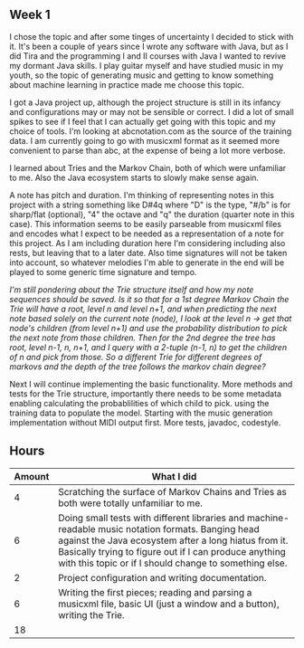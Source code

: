 ## Week 1

I chose the topic and after some tinges of uncertainty I decided to stick with it. It's been a couple of years since I wrote any software with Java, but as I did Tira and the programming I and II courses with Java I wanted to revive my dormant Java skills. I play guitar myself and have studied music in my youth, so the topic of generating music and getting to know something about machine learning in practice made me choose this topic.

I got a Java project up, although the project structure is still in its infancy and configurations may or may not be sensible or correct. I did a lot of small spikes to see if I feel that I can actually get going with this topic and my choice of tools. I'm looking at abcnotation.com as the source of the training data. I am currently going to go with musicxml format as it seemed more convenient to parse than abc, at the expense of being a lot more verbose.

I learned about Tries and the Markov Chain, both of which were unfamiliar to me. Also the Java ecosystem starts to slowly make sense again.

A note has pitch and duration. I'm thinking of representing notes in this project with a string something like D#4q where "D" is the type, "#/b" is for sharp/flat (optional), "4" the octave and "q" the duration (quarter note in this case). This information seems to be easily parseable from musicxml files and encodes what I expect to be needed as a representation of a note for this project. As I am including duration here I'm considering including also rests, but leaving that to a later date. Also time signatures will not be taken into account, so whatever melodies I'm able to generate in the end will be played to some generic time signature and tempo.

_I'm still pondering about the Trie structure itself and how my note sequences should be saved. Is it so that for a 1st degree Markov Chain the Trie will have a root, level n and level n+1, and when predicting the next note based solely on the current note (node), I look at the level n -> get that node's children (from level n+1) and use the probability distribution to pick the next note from those children. Then for the 2nd degree the tree has root, level n-1, n, n+1, and I query with a 2-tuple (n-1, n) to get the children of n and pick from those. So a different Trie for different degrees of markovs and the depth of the tree follows the markov chain degree?_

Next I will continue implementing the basic functionality. More methods and tests for the Trie structure, importantly there needs to be some metadata enabling calculating the probablilities of which child to pick. using the training data to populate the model. Starting with the music generation implementation without MIDI output first. More tests, javadoc, codestyle.

## Hours

|Amount|What I did|
|-|-|
|4|Scratching the surface of Markov Chains and Tries as both were totally unfamiliar to me.|
|6|Doing small tests with different libraries and machine-readable music notation formats. Banging head against the Java ecosystem after a long hiatus from it. Basically trying to figure out if I can produce anything with this topic or if I should change to something else.|
|2|Project configuration and writing documentation.|
|6|Writing the first pieces; reading and parsing a musicxml file, basic UI (just a window and a button), writing the Trie.|
|18||